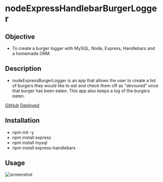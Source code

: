 # nodeExpressHandlebarBurgerLogger
## Objective
 
 - To create a burger logger with MySQL, Node, Express, Handlebars and a homemade ORM.
 
 ## Description

 - nodeExpressBurgerLogger is an app that allows the user to create a list of burgers they would like to eat and check them off as "devoured" once that burger has been eaten. This app also keeps a log of the burgers eaten.
 
[GitHub](https://github.com/jennalala/nodeExpressBurgerLogger)
[Deployed](https://sleepy-sands-82455.herokuapp.com/)
  
 
  ## Installation

- npm init -y
- npm install express
- npm install mysql
- npm install express-handlebars

 ## Usage

![screenshot]()
